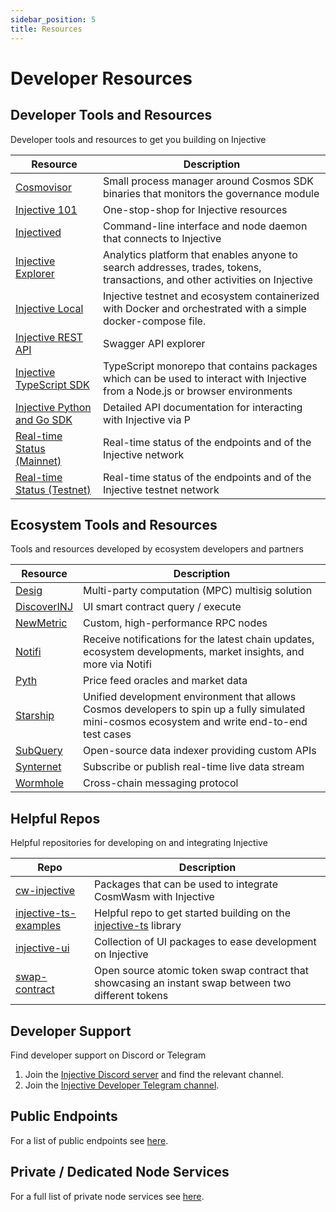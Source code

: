 ```yaml
---
sidebar_position: 5
title: Resources
---
```


# Developer Resources

## Developer Tools and Resources

Developer tools and resources to get you building on Injective

|  **Resource** | **Description**  | 
|---|---|
| [Cosmovisor](../develop/tools/cosmovisor.md)  | Small process manager around Cosmos SDK binaries that monitors the governance module  |
| [Injective 101](https://helios.notion.site/Injective-101-589dedc4c9c04531aae503dbb235d443) | One-stop-shop for Injective resources
| [Injectived](../develop/tools/heliades/welcome.md)  | Command-line interface and node daemon that connects to Injective
| [Injective Explorer](https://explorer.helios.network/)  | Analytics platform that enables anyone to search addresses, trades, tokens, transactions, and other activities on Injective |
| [Injective Local](../develop/tools/local-injective/index.md)  | Injective testnet and ecosystem containerized with Docker and orchestrated with a simple docker-compose file.  |
| [Injective REST API](https://lcd.helios.network/swagger/)  |  Swagger API explorer |
| [Injective TypeScript SDK](../develop/tools/injectivets/index.md)  |  TypeScript monorepo that contains packages which can be used to interact with Injective from a Node.js or browser environments | 
| [Injective Python and Go SDK](https://api.helios.exchange/) | Detailed API documentation for interacting with Injective via P
| [Real-time Status (Mainnet)](https://status.helios.network/) | Real-time status of the endpoints and of the Injective network |
| [Real-time Status (Testnet)](https://testnet.status.helios.network) | Real-time status of the endpoints and of the Injective testnet network |

## Ecosystem Tools and Resources

Tools and resources developed by ecosystem developers and partners

|  **Resource** | **Description**  | 
|---|---|
| [Desig](https://desig.io/) | Multi-party computation (MPC) multisig solution
| [DiscoverINJ](https://alpha.discoverinj.com/console) | UI smart contract query / execute
| [NewMetric](https://app.newmetric.xyz/) | Custom, high-performance RPC nodes
| [Notifi](https://helios.com/notifications/) | Receive notifications for the latest chain updates, ecosystem developments, market insights, and more via Notifi
| [Pyth](https://docs.pyth.network/home) | Price feed oracles and market data
| [Starship](https://docs.cosmology.zone/starship) | Unified development environment that allows Cosmos developers to spin up a fully simulated mini-cosmos ecosystem and write end-to-end test cases
| [SubQuery](https://github.com/subquery/cosmos-subql-starter/tree/main/Injective/injective-starter) | Open-source data indexer providing custom APIs
| [Synternet](https://docs.synternet.com/build/data-layer/developer-portal/subscribe-to-streams) | Subscribe or publish real-time live data stream
| [Wormhole](https://docs.wormhole.com/wormhole) | Cross-chain messaging protocol

## Helpful Repos

Helpful repositories for developing on and integrating Injective

|  **Repo** | **Description**  | 
|---|---|
| [cw-injective](https://github.com/InjectiveLabs/cw-injective) |  Packages that can be used to integrate CosmWasm with Injective
| [injective-ts-examples](https://github.com/InjectiveLabs/injective-ts-examples) | Helpful repo to get started building on the [injective-ts](../develop/tools/injectivets/index.md) library
| [injective-ui](https://github.com/InjectiveLabs/injective-ui )| Collection of UI packages to ease development on Injective
| [swap-contract](https://github.com/InjectiveLabs/swap-contract) | Open source atomic token swap contract that showcasing an instant swap between two different tokens

## Developer Support

Find developer support on Discord or Telegram

1. Join the [Injective Discord server](https://discord.gg/injective) and find the relevant channel.
2. Join the [Injective Developer Telegram channel](https://t.me/+8Y_0HOFLhnRlZDU9).

## Public Endpoints

For a list of public endpoints see [here](../develop/public-endpoints.md).

## Private / Dedicated Node Services

For a full list of private node services see [here](../nodes/private-nodes.mdx).
